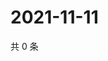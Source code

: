 # 2021-11-11

共 0 条

<!-- BEGIN WEIBO -->
<!-- 最后更新时间 Thu Nov 11 2021 05:00:56 GMT+0800 (China Standard Time) -->

<!-- END WEIBO -->

